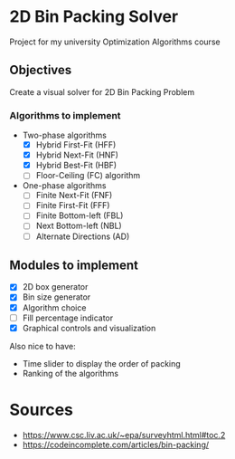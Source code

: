 # 2D Bin Packing Solver
Project for my university Optimization Algorithms course

## Objectives

Create a visual solver for 2D Bin Packing Problem

### Algorithms to implement

- Two-phase algorithms
  - [x] Hybrid First-Fit (HFF)
  - [x] Hybrid Next-Fit (HNF)
  - [x] Hybrid Best-Fit (HBF)
  - [ ] Floor-Ceiling (FC) algorithm
- One-phase algorithms
  - [ ] Finite Next-Fit (FNF)
  - [ ] Finite First-Fit (FFF)
  - [ ] Finite Bottom-left (FBL)
  - [ ] Next Bottom-left (NBL)
  - [ ] Alternate Directions (AD)

## Modules to implement

- [x] 2D box generator
- [x] Bin size generator
- [x] Algorithm choice
- [ ] Fill percentage indicator
- [x] Graphical controls and visualization

Also nice to have:
- Time slider to display the order of packing
- Ranking of the algorithms

# Sources

- https://www.csc.liv.ac.uk/~epa/surveyhtml.html#toc.2
- https://codeincomplete.com/articles/bin-packing/